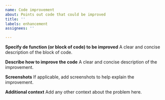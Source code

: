 ```yaml
---
name: Code improvement
about: Points out code that could be improved
title: ''
labels: enhancement
assignees: ''

---
```


**Specify de function (or block of code) to be improved**
A clear and concise description of the block of code.

**Describe how to improve the code**
A clear and concise description of the improvement.

**Screenshots**
If applicable, add screenshots to help explain the improvement.

**Additional context**
Add any other context about the problem here.
